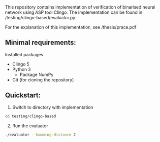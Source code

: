 This repository contains implementation of verification
of binarised neural network using ASP tool Clingo.
The implementation can be found in /testing/clingo-based/evaluator.py

For the explanation of this implementation, see /thesis/prace.pdf


## Minimal requirements:

Installed packages

- Clingo 5
- Python 3
    - Package NumPy
- Git (for cloning the repository)

## Quickstart:

1) Switch to directory with implementation

```bash
cd testing/clingo-based
```

2) Run the evaluator

```bash
./evaluator --hamming-distance 2
```
